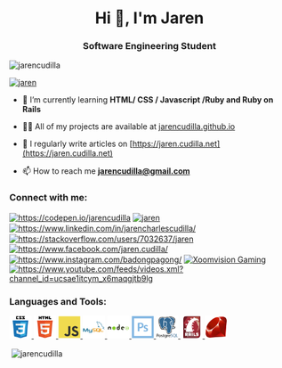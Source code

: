 <h1 align="center">Hi 👋, I'm Jaren</h1>
<h3 align="center">Software Engineering Student</h3>

<p align="left"> <img src="https://komarev.com/ghpvc/?username=jarencudilla&label=Profile%20views&color=0e75b6&style=flat" alt="jarencudilla" /> </p>

<p align="left"> <a href="https://twitter.com/jaren" target="blank"><img src="https://img.shields.io/twitter/follow/jaren?logo=twitter&style=for-the-badge" alt="jaren" /></a> </p>

- 🌱 I’m currently learning **HTML/ CSS / Javascript /Ruby and Ruby on Rails**

- 👨‍💻 All of my projects are available at [jarencudilla.github.io](jarencudilla.github.io)

- 📝 I regularly write articles on [https://jaren.cudilla.net](https://jaren.cudilla.net)

- 📫 How to reach me **jarencudilla@gmail.com**

<h3 align="left">Connect with me:</h3>
<p align="left">
<a href="https://codepen.io/jarencudilla" target="blank"><img align="center" src="https://simpleicons.org/icons/codepen.svg" alt="https://codepen.io/jarencudilla" height="30" width="40" /></a>
<a href="https://twitter.com/jaren" target="blank"><img align="center" src="https://simpleicons.org/icons/twitter.svg" alt="jaren" height="30" width="40" /></a>
<a href="https://www.linkedin.com/in/jarencharlescudilla/" target="blank"><img align="center" src="https://simpleicons.org/icons/linkedin.svg" alt="https://www.linkedin.com/in/jarencharlescudilla/" height="30" width="40" /></a>
<a href="https://stackoverflow.com/users/7032637/jaren" target="blank"><img align="center" src="https://simpleicons.org/icons/stackoverflow.svg" alt="https://stackoverflow.com/users/7032637/jaren" height="30" width="40" /></a>
<a href="https://www.facebook.com/jaren.cudilla/" target="blank"><img align="center" src="https://simpleicons.org/icons/facebook.svg" alt="https://www.facebook.com/jaren.cudilla/" height="30" width="40" /></a>
<a href="https://instagram.com/https://www.instagram.com/badongpagong/" target="blank"><img align="center" src="https://simpleicons.org/icons/instagram.svg" alt="https://www.instagram.com/badongpagong/" height="30" width="40" /></a>
<a href="https://www.youtube.com/c/gamerdadjaren" target="blank"><img align="center" src="https://simpleicons.org/icons/youtube.svg" alt="Xoomvision Gaming" height="30" width="40" /></a>
<a href="hhttps://www.youtube.com/feeds/videos.xml?channel_id=UCsAe1ITCyM_x6mAqGjtb9Lg" target="blank"><img align="center" src="https://simpleicons.org/icons/rss.svg" alt="https://www.youtube.com/feeds/videos.xml?channel_id=ucsae1itcym_x6maqgjtb9lg" height="30" width="40" /></a>
</p>

<h3 align="left">Languages and Tools:</h3>
<p align="left"> <a href="https://www.w3schools.com/css/" target="_blank"> <img src="https://raw.githubusercontent.com/devicons/devicon/master/icons/css3/css3-original-wordmark.svg" alt="css3" width="40" height="40"/> </a> <a href="https://www.w3.org/html/" target="_blank"> <img src="https://raw.githubusercontent.com/devicons/devicon/master/icons/html5/html5-original-wordmark.svg" alt="html5" width="40" height="40"/> </a> <a href="https://developer.mozilla.org/en-US/docs/Web/JavaScript" target="_blank"> <img src="https://raw.githubusercontent.com/devicons/devicon/master/icons/javascript/javascript-original.svg" alt="javascript" width="40" height="40"/> </a> <a href="https://www.mysql.com/" target="_blank"> <img src="https://raw.githubusercontent.com/devicons/devicon/master/icons/mysql/mysql-original-wordmark.svg" alt="mysql" width="40" height="40"/> </a> <a href="https://nodejs.org" target="_blank"> <img src="https://raw.githubusercontent.com/devicons/devicon/master/icons/nodejs/nodejs-original-wordmark.svg" alt="nodejs" width="40" height="40"/> </a> <a href="https://www.photoshop.com/en" target="_blank"> <img src="https://raw.githubusercontent.com/devicons/devicon/master/icons/photoshop/photoshop-line.svg" alt="photoshop" width="40" height="40"/> </a> <a href="https://www.postgresql.org" target="_blank"> <img src="https://raw.githubusercontent.com/devicons/devicon/master/icons/postgresql/postgresql-original-wordmark.svg" alt="postgresql" width="40" height="40"/> </a> <a href="https://rubyonrails.org" target="_blank"> <img src="https://raw.githubusercontent.com/devicons/devicon/master/icons/rails/rails-original-wordmark.svg" alt="rails" width="40" height="40"/> </a> <a href="https://www.ruby-lang.org/en/" target="_blank"> <img src="https://raw.githubusercontent.com/devicons/devicon/master/icons/ruby/ruby-original.svg" alt="ruby" width="40" height="40"/> </a> </p>

<p>&nbsp;<img align="center" src="https://github-readme-stats.vercel.app/api?username=jarencudilla&show_icons=true&locale=en" alt="jarencudilla" /></p>

